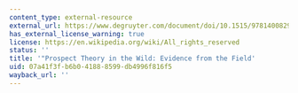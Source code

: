 ```yaml
---
content_type: external-resource
external_url: https://www.degruyter.com/document/doi/10.1515/9781400829118-008/html
has_external_license_warning: true
license: https://en.wikipedia.org/wiki/All_rights_reserved
status: ''
title: '"Prospect Theory in the Wild: Evidence from the Field'
uid: 07a41f3f-b6b0-4188-8599-db4996f816f5
wayback_url: ''
---
```

